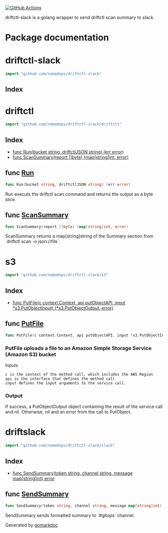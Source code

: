 <!-- Code generated by gomarkdoc. DO NOT EDIT -->

[![GitHub Actions](https://github.com/nomadops/driftctl-slack/actions/workflows/ci.yml/badge.svg?branch=main)](https://github.com/nomadops/driftctl-slack/actions/workflows/ci.yml)

driftctl-slack is a golang wrapper to send driftctl scan summary to slack.

# Package documentation

# driftctl\-slack

```go
import "github.com/nomadops/driftctl-slack"
```

## Index



# driftctl

```go
import "github.com/nomadops/driftctl-slack/driftctl"
```

## Index

- [func Run(bucket string, driftctlJSON string) (err error)](<#func-run>)
- [func ScanSummary(report []byte) (map[string]int, error)](<#func-scansummary>)


## func [Run](<https://github.com/nomadops/driftctl-slack/blob/main/driftctl/driftctl.go#L81>)

```go
func Run(bucket string, driftctlJSON string) (err error)
```

Run executs the driftctl scan command and returns the output as a byte slice\.

## func [ScanSummary](<https://github.com/nomadops/driftctl-slack/blob/main/driftctl/driftctl.go#L65>)

```go
func ScanSummary(report []byte) (map[string]int, error)
```

ScanSummary returns a map\[string\]string of the Summary section from \`driftctl scan \-o json://file\`\.

# s3

```go
import "github.com/nomadops/driftctl-slack/s3"
```

## Index

- [func PutFile(c context.Context, api putObjectAPI, input *s3.PutObjectInput) (*s3.PutObjectOutput, error)](<#func-putfile>)


## func [PutFile](<https://github.com/nomadops/driftctl-slack/blob/main/s3/s3.go#L30>)

```go
func PutFile(c context.Context, api putObjectAPI, input *s3.PutObjectInput) (*s3.PutObjectOutput, error)
```

### PutFile uploads a file to an Amazon Simple Storage Service \(Amazon S3\) bucket

Inputs

```
c is the context of the method call, which includes the AWS Region
api is the interface that defines the method call
input defines the input arguments to the service call.
```

### Output

If success\, a PutObjectOutput object containing the result of the service call and nil\. Otherwise\, nil and an error from the call to PutObject\.

# driftslack

```go
import "github.com/nomadops/driftctl-slack/slack"
```

## Index

- [func SendSummary(token string, channel string, message map[string]int) error](<#func-sendsummary>)


## func [SendSummary](<https://github.com/nomadops/driftctl-slack/blob/main/slack/slack.go#L67>)

```go
func SendSummary(token string, channel string, message map[string]int) error
```

SendSummary sends formatted summary to \`\#gitops\` channel\.



Generated by [gomarkdoc](<https://github.com/princjef/gomarkdoc>)
